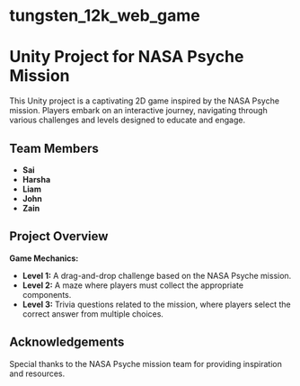 # tungsten_12k_web_game
# Unity Project for NASA Psyche Mission

This Unity project is a captivating 2D game inspired by the NASA Psyche mission. Players embark on an interactive journey, navigating through various challenges and levels designed to educate and engage. 

## Team Members

- **Sai**
- **Harsha**
- **Liam**
- **John**
- **Zain**

## Project Overview

**Game Mechanics:**
- **Level 1:** A drag-and-drop challenge based on the NASA Psyche mission.
- **Level 2:** A maze where players must collect the appropriate components.
- **Level 3:** Trivia questions related to the mission, where players select the correct answer from multiple choices.

## Acknowledgements

Special thanks to the NASA Psyche mission team for providing inspiration and resources. 



